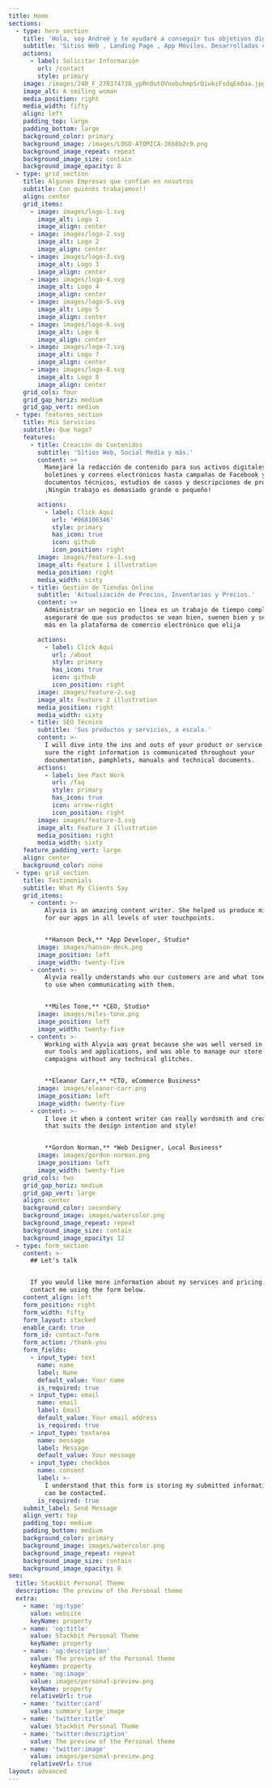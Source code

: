 ```yaml
---
title: Home
sections:
  - type: hero_section
    title: 'Hola, soy Andreé y te ayudaré a conseguir tus objetivos digitales.'
    subtitle: 'Sitios Web , Landing Page , App Móviles. Desarrolladas con Pasión .'
    actions:
      - label: Solicitar Información
        url: /contact
        style: primary
    image: /images/240_F_278374738_ypRn0utOVnebuhmpSrDiwkzFsdqEm0aa.jpg
    image_alt: A smiling woman
    media_position: right
    media_width: fifty
    align: left
    padding_top: large
    padding_bottom: large
    background_color: primary
    background_image: /images/LOGO-ATOMICA-36b8b2c9.png
    background_image_repeat: repeat
    background_image_size: contain
    background_image_opacity: 8
  - type: grid_section
    title: Algunas Empresas que confían en nosotros
    subtitle: Con quiénes trabajamos!!
    align: center
    grid_items:
      - image: images/logo-1.svg
        image_alt: Logo 1
        image_align: center
      - image: images/logo-2.svg
        image_alt: Logo 2
        image_align: center
      - image: images/logo-3.svg
        image_alt: Logo 3
        image_align: center
      - image: images/logo-4.svg
        image_alt: Logo 4
        image_align: center
      - image: images/logo-5.svg
        image_alt: Logo 5
        image_align: center
      - image: images/logo-6.svg
        image_alt: Logo 6
        image_align: center
      - image: images/logo-7.svg
        image_alt: Logo 7
        image_align: center
      - image: images/logo-8.svg
        image_alt: Logo 8
        image_align: center
    grid_cols: four
    grid_gap_horiz: medium
    grid_gap_vert: medium
  - type: features_section
    title: Mis Servicios
    subtitle: Que hago?
    features:
      - title: Creación de Contenidos
        subtitle: 'Sitios Web, Social Media y más.'
        content: >+
          Manejaré la redacción de contenido para sus activos digitales, desde
          boletines y correos electrónicos hasta campañas de Facebook y Google,
          documentos técnicos, estudios de casos y descripciones de productos.
          ¡Ningún trabajo es demasiado grande o pequeño!

        actions:
          - label: Click Aquí
            url: '#968106346'
            style: primary
            has_icon: true
            icon: github
            icon_position: right
        image: images/feature-1.svg
        image_alt: Feature 1 illustration
        media_position: right
        media_width: sixty
      - title: Gestión de Tiendas Online
        subtitle: 'Actualización de Precios, Inventarios y Precios.'
        content: >+
          Administrar un negocio en línea es un trabajo de tiempo completo. Me
          aseguraré de que sus productos se vean bien, suenen bien y se vendan
          más en la plataforma de comercio electrónico que elija

        actions:
          - label: Click Aquí
            url: /about
            style: primary
            has_icon: true
            icon: github
            icon_position: right
        image: images/feature-2.svg
        image_alt: Feature 2 illustration
        media_position: right
        media_width: sixty
      - title: SEO Técnico
        subtitle: 'Sus productos y servicios, a escala.'
        content: >-
          I will dive into the ins and outs of your product or service and make
          sure the right information is communicated throughout your
          documentation, pamphlets, manuals and technical documents.
        actions:
          - label: See Past Work
            url: /faq
            style: primary
            has_icon: true
            icon: arrow-right
            icon_position: right
        image: images/feature-3.svg
        image_alt: Feature 3 illustration
        media_position: right
        media_width: sixty
    feature_padding_vert: large
    align: center
    background_color: none
  - type: grid_section
    title: Testimonials
    subtitle: What My Clients Say
    grid_items:
      - content: >-
          Alyvia is an amazing content writer. She helped us produce microcopy
          for our apps in all levels of user touchpoints.


          **Hanson Deck,** *App Developer, Studio*
        image: images/hanson-deck.png
        image_position: left
        image_width: twenty-five
      - content: >-
          Alyvia really understands who our customers are and what tone of voice
          to use when communicating with them.


          **Miles Tone,** *CEO, Studio*
        image: images/miles-tone.png
        image_position: left
        image_width: twenty-five
      - content: >-
          Working with Alyvia was great because she was well versed in all of
          our tools and applications, and was able to manage our store and
          campaigns without any technical glitches.


          **Eleanor Carr,** *CTO, eCommerce Business*
        image: images/eleanor-carr.png
        image_position: left
        image_width: twenty-five
      - content: >-
          I love it when a content writer can really wordsmith and create copy
          that suits the design intention and style!


          **Gordon Norman,** *Web Designer, Local Business*
        image: images/gordon-norman.png
        image_position: left
        image_width: twenty-five
    grid_cols: two
    grid_gap_horiz: medium
    grid_gap_vert: large
    align: center
    background_color: secondary
    background_image: images/watercolor.png
    background_image_repeat: repeat
    background_image_size: contain
    background_image_opacity: 12
  - type: form_section
    content: >-
      ## Let's talk


      If you would like more information about my services and pricing, please
      contact me using the form below.
    content_align: left
    form_position: right
    form_width: fifty
    form_layout: stacked
    enable_card: true
    form_id: contact-form
    form_action: /thank-you
    form_fields:
      - input_type: text
        name: name
        label: Name
        default_value: Your name
        is_required: true
      - input_type: email
        name: email
        label: Email
        default_value: Your email address
        is_required: true
      - input_type: textarea
        name: message
        label: Message
        default_value: Your message
      - input_type: checkbox
        name: consent
        label: >-
          I understand that this form is storing my submitted information so I
          can be contacted.
        is_required: true
    submit_label: Send Message
    align_vert: top
    padding_top: medium
    padding_bottom: medium
    background_color: primary
    background_image: images/watercolor.png
    background_image_repeat: repeat
    background_image_size: contain
    background_image_opacity: 8
seo:
  title: Stackbit Personal Theme
  description: The preview of the Personal theme
  extra:
    - name: 'og:type'
      value: website
      keyName: property
    - name: 'og:title'
      value: Stackbit Personal Theme
      keyName: property
    - name: 'og:description'
      value: The preview of the Personal theme
      keyName: property
    - name: 'og:image'
      value: images/personal-preview.png
      keyName: property
      relativeUrl: true
    - name: 'twitter:card'
      value: summary_large_image
    - name: 'twitter:title'
      value: Stackbit Personal Theme
    - name: 'twitter:description'
      value: The preview of the Personal theme
    - name: 'twitter:image'
      value: images/personal-preview.png
      relativeUrl: true
layout: advanced
---
```

